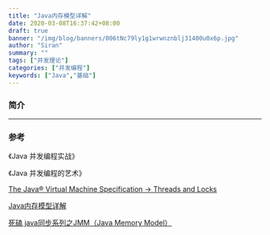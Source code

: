 ```yaml
---
title: "Java内存模型详解"
date: 2020-03-08T16:37:42+08:00
draft: true
banner: "/img/blog/banners/006tNc79ly1g1wrwnznblj31400u0x6p.jpg"
author: "Siran"
summary: ""
tags: ["并发理论"]
categories: ["并发编程"]
keywords: ["Java","基础"]
---
```

### 简介

****
### 参考

《Java 并发编程实战》

《Java 并发编程的艺术》

[The Java® Virtual Machine Specification -> Threads and Locks](https://docs.oracle.com/javase/specs/jls/se8/html/jls-17.html)

[ Java内存模型详解](https://mp.weixin.qq.com/s?__biz=MzAxMjEwMzQ5MA==&mid=2448888495&idx=2&sn=581ccb6a6afb18e31a41bf8988cf28b0&scene=21#wechat_redirect)

[死磕 java同步系列之JMM（Java Memory Model）](https://mp.weixin.qq.com/s?__biz=Mzg2ODA0ODM0Nw==&mid=2247483909&idx=1&sn=778c86bc63a350e9d8397e1a727aabf5&scene=21#wechat_redirect)
